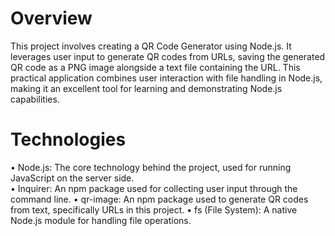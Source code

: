 # Overview
This project involves creating a QR Code Generator using Node.js. It leverages user input to generate QR codes from URLs, saving the generated QR code as a PNG image alongside a text file containing the URL. This practical application combines user interaction with file handling in Node.js, making it an excellent tool for learning and demonstrating Node.js capabilities.
<br>
# Technologies
• Node.js: The core technology behind the project, used for running JavaScript on the server side.
<br>
• Inquirer: An npm package used for collecting user input through the command line.
• qr-image: An npm package used to generate QR codes from text, specifically URLs in this project.
• fs (File System): A native Node.js module for handling file operations.
